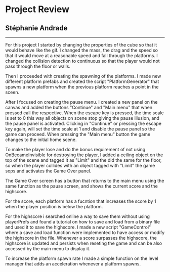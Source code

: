 # Project Review

## Stéphanie Andrade

---

<!-- Your review goes here -->
<!-- Explain why you did the things that way or any snippet that is word mentioning -->
<!-- If you had any issue and how you resolved them -->

For this project I started by changing the properties of the cube so that it would behave like the gif. I changed the mass, the drag and the speed so that it would move at a reasonable speed and fall through the platforms. I changed the collision detection to continuous so that the player would not pass through the floor or walls.

Then I proceeded with creating the spawning of the platforms. I made new different platform prefabs and created the script "PlatformGenerator" that spawns a new platform when the previous platform reaches a point in the sceen.

After I focused on creating the pause menu. I created a new panel on the canvas and added the buttons "Continue" and "Main menu" that when pressed call the respective. When the escape key is pressed, the time scale is set to 0 this way all objects on scene stop giving the pause illusion, and the pause panel is activated. Clicking in "Continue" or pressing the escape key again, will set the time scale at 1 and disable the pause panel so the game can proceed. When pressing the "Main menu" button the game changes to the initial home scene.

To make the player lose and do the bonus requirement of not using OnBecameInvisible for destroying the player, I added a ceiling object on the top of the scene and tagged it as "Limit" and the did the same for the floor, so when the player collides with an object tagged with "Limit" the game sops and activates the Game Over panel.

The Game Over screen has a button that returns to the main menu using the same function as the pause screen, and shows the current score and the highscore.

For the score, each platform has a fucntion that increases the score by 1 when the player position is below the platform.

For the highscore i searched online a way to save them without using playerPrefs and found a tutorial on how to save and load from a binary file and used it to save the highscore. I made a new script "GameControl" where a save and load function were implemented to have access or modify the highscore in the file. Whenever a score surpasses the highscore, the highscore is updated and persists when reseting the game and can be also accessed by the main menu to display it.

To increase the platform spawn rate I made a simple function on the level manager that adds an acceleration whenever a platform spawns.
